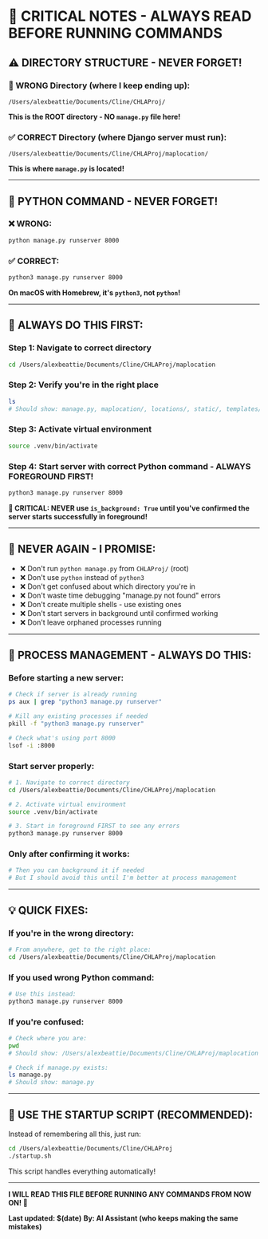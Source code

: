 # 🚨 CRITICAL NOTES - ALWAYS READ BEFORE RUNNING COMMANDS

## ⚠️ **DIRECTORY STRUCTURE - NEVER FORGET!**

### **🚫 WRONG Directory (where I keep ending up):**
```
/Users/alexbeattie/Documents/Cline/CHLAProj/
```
**This is the ROOT directory - NO `manage.py` file here!**

### **✅ CORRECT Directory (where Django server must run):**
```
/Users/alexbeattie/Documents/Cline/CHLAProj/maplocation/
```
**This is where `manage.py` is located!**

---

## 🐍 **PYTHON COMMAND - NEVER FORGET!**

### **❌ WRONG:**
```bash
python manage.py runserver 8000
```

### **✅ CORRECT:**
```bash
python3 manage.py runserver 8000
```

**On macOS with Homebrew, it's `python3`, not `python`!**

---

## 🎯 **ALWAYS DO THIS FIRST:**

### **Step 1: Navigate to correct directory**
```bash
cd /Users/alexbeattie/Documents/Cline/CHLAProj/maplocation
```

### **Step 2: Verify you're in the right place**
```bash
ls
# Should show: manage.py, maplocation/, locations/, static/, templates/
```

### **Step 3: Activate virtual environment**
```bash
source .venv/bin/activate
```

### **Step 4: Start server with correct Python command - ALWAYS FOREGROUND FIRST!**
```bash
python3 manage.py runserver 8000
```

**🚨 CRITICAL: NEVER use `is_background: True` until you've confirmed the server starts successfully in foreground!**

---

## 🚨 **NEVER AGAIN - I PROMISE:**

- ❌ Don't run `python manage.py` from `CHLAProj/` (root)
- ❌ Don't use `python` instead of `python3`
- ❌ Don't get confused about which directory you're in
- ❌ Don't waste time debugging "manage.py not found" errors
- ❌ Don't create multiple shells - use existing ones
- ❌ Don't start servers in background until confirmed working
- ❌ Don't leave orphaned processes running

---

## 🧹 **PROCESS MANAGEMENT - ALWAYS DO THIS:**

### **Before starting a new server:**
```bash
# Check if server is already running
ps aux | grep "python3 manage.py runserver"

# Kill any existing processes if needed
pkill -f "python3 manage.py runserver"

# Check what's using port 8000
lsof -i :8000
```

### **Start server properly:**
```bash
# 1. Navigate to correct directory
cd /Users/alexbeattie/Documents/Cline/CHLAProj/maplocation

# 2. Activate virtual environment
source .venv/bin/activate

# 3. Start in foreground FIRST to see any errors
python3 manage.py runserver 8000
```

### **Only after confirming it works:**
```bash
# Then you can background it if needed
# But I should avoid this until I'm better at process management
```

---

## 💡 **QUICK FIXES:**

### **If you're in the wrong directory:**
```bash
# From anywhere, get to the right place:
cd /Users/alexbeattie/Documents/Cline/CHLAProj/maplocation
```

### **If you used wrong Python command:**
```bash
# Use this instead:
python3 manage.py runserver 8000
```

### **If you're confused:**
```bash
# Check where you are:
pwd
# Should show: /Users/alexbeattie/Documents/Cline/CHLAProj/maplocation

# Check if manage.py exists:
ls manage.py
# Should show: manage.py
```

---

## 🔄 **USE THE STARTUP SCRIPT (RECOMMENDED):**

Instead of remembering all this, just run:
```bash
cd /Users/alexbeattie/Documents/Cline/CHLAProj
./startup.sh
```

This script handles everything automatically!

---

**I WILL READ THIS FILE BEFORE RUNNING ANY COMMANDS FROM NOW ON! 🎯**

**Last updated: $(date)**
**By: AI Assistant (who keeps making the same mistakes)**

